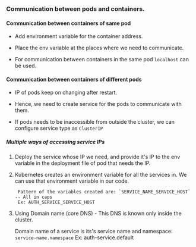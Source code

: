 ### Communication between pods and containers.

#### Communication between containers of same pod

- Add environment variable for the container address.
- Place the env variable at the places where we need to communicate.

- For communication between containers in the same pod `localhost` can be used.


#### Communication between containers of different pods

- IP of pods keep on changing after restart.
- Hence, we need to create service for the pods to communicate with them.

- If pods needs to be inaccessible from outside the cluster, we can configure service type as `ClusterIP`

##### Multiple ways of accessing service IPs

1. Deploy the service whose IP we need, and provide it's IP to the env variable in the deployment file of pod that needs the IP.

2. Kubernetes creates an environment variable for all the services in. We can use that environment variable in our code.

        Pattern of the variables created are: `SERVICE_NAME_SERVICE_HOST` -- All in caps
        Ex: AUTH_SERVICE_SERVICE_HOST

3. Using Domain name (core DNS) - This DNS is known only inside the cluster.

    Domain name of a service is its's service name and namespace: `service-name.namespace`
    Ex: auth-service.default